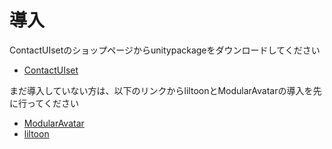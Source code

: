 # 導入

ContactUIsetのショップページからunitypackageをダウンロードしてください
- <a href='https://hako-iri.booth.pm/items/4381102'>ContactUIset</a>

まだ導入していない方は、以下のリンクからliltoonとModularAvatarの導入を先に行ってください

- <a href='https://modular-avatar.nadena.dev/ja/'>ModularAvatar</a>
- <a href='https://booth.pm/ja/items/3087170'>liltoon</a>

